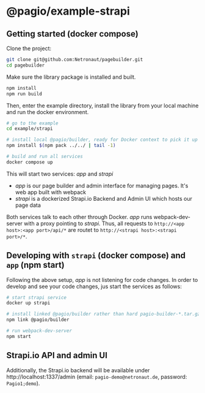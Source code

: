 # @pagio/example-strapi

## Getting started (docker compose)

Clone the project:

```bash
git clone git@github.com:Netronaut/pagebuilder.git
cd pagebuilder
```

Make sure the library package is installed and built.

```bash
npm install
npm run build
```

Then, enter the example directory, install the library from your local machine and run the docker environment.

```bash
# go to the example
cd example/strapi

# install local @pagio/builder, ready for Docker context to pick it up
npm install $(npm pack ../../ | tail -1)

# build and run all services
docker compose up
```

This will start two services: _app_ and _strapi_

* _app_ is our page builder and admin interface for managing pages. It's web app built with webpack
* _strapi_ is a dockerized Strapi.io Backend and Admin UI which hosts our page data

Both services talk to each other through Docker. _app_ runs webpack-dev-server with a proxy pointing to _strapi_. Thus, all requests to `http://<app host>:<app port>/api/*` are routet to `http://<strapi host>:<strapi port>/*`.

## Developing with `strapi` (docker compose) and `app` (npm start)

Following the above setup, _app_ is not listening for code changes. In order to develop and see your code changes, jus start the services as follows:

```bash
# start strapi service
docker up strapi

# install linked @pagio/builder rather than hard pagio-builder-*.tar.gz
npm link @pagio/builder

# run webpack-dev-server 
npm start
```

## Strapi.io API and admin UI

Additionally, the Strapi.io backend will be available under http://localhost:1337/admin (email: `pagio-demo@netronaut.de`, password: `Pagio1;demo`).
